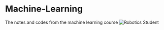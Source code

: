 # Machine-Learning
The notes and codes from the machine learning course
![Robotics Student](https://media1.tenor.com/images/14f3fa2e18c5745ae2405ccbbf481d0e/tenor.gif?itemid=3486402)
